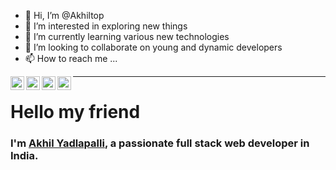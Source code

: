 - 👋 Hi, I’m @Akhiltop
- 👀 I’m interested in exploring new things
- 🌱 I’m currently learning various new technologies
- 💞️ I’m looking to collaborate on young and dynamic developers
- 📫 How to reach me ...

<!---
Akhiltop/Akhiltop is a ✨ special ✨ repository because its `README.md` (this file) appears on your GitHub profile.
You can click the Preview link to take a look at your changes.
--->



<a href="https://www.instagram.com/yadlapalliakhil/">
      <img
        align="left"
        alt="Akhil's Instagram"
        width="22px"
        src="https://raw.githubusercontent.com/hussainweb/hussainweb/main/icons/instagram.png"
      />
    </a>
    <a href="https://discordapp.com/users/akhil007#0075">
      <img
        align="left"
        alt="Akhil's Discord"
        width="22px"
        src="https://raw.githubusercontent.com/peterthehan/peterthehan/master/assets/discord.svg"
      />
    </a>
    <a href="https://twitter.com/yadlapalliakhi1">
      <img
        align="left"
        alt="Akhil | Twitter"
        width="22px"
        src="https://raw.githubusercontent.com/peterthehan/peterthehan/master/assets/twitter.svg"
      />
    </a>
    <a href="https://www.linkedin.com/in/akhil-yadlapalli/">
      <img
        align="left"
        alt="Akhil's LinkedIN"
        width="22px"
        src="https://raw.githubusercontent.com/peterthehan/peterthehan/master/assets/linkedin.svg"
      />
    </a>

   <hr>
   <h1>   Hello my friend</h1>
<h3>	 I'm <a href="https://akhil.github.io/">Akhil Yadlapalli</a>, a passionate full
stack web developer in India.	</h3>
